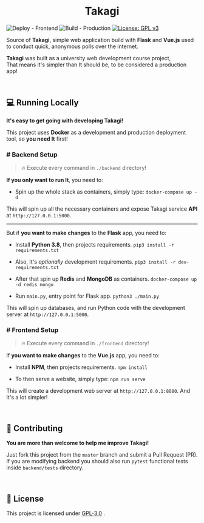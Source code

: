 <h1 align="center">Takagi</h1>

![Deploy - Frontend](https://github.com/RangerDigital/takagi/workflows/Deploy%20-%20Frontend/badge.svg?branch=master)
![Build - Production](https://github.com/RangerDigital/takagi/workflows/Build%20-%20Production/badge.svg?branch=master)
[![License: GPL v3](https://img.shields.io/badge/License-GPLv3-blue.svg)](https://www.gnu.org/licenses/gpl-3.0)

Source of **Takagi**, simple web application build with **Flask** and **Vue.js** used to conduct quick, anonymous polls over the internet.

**Takagi** was built as a university web development course project,  
That means it's simpler than It should be, to be considered a production app!

<br>

## 💻 Running Locally

**It's easy to get going with developing Takagi!**

This project uses **Docker** as a development and production deployment tool, so **you need It** first!

### # Backend Setup
> 🔥 Execute every command in `./backend` directory!

**If you only want to run It**, you need to:
- Spin up the whole stack as containers, simply type: 
`docker-compose up -d`

This will spin up all the necessary containers and expose Takagi service **API** at `http://127.0.0.1:5000`.

---
But if **you want to make changes** to the **Flask** app, you need to:
-   Install **Python 3.8**, then projects requirements.
`pip3 install -r requirements.txt`

-   Also, It's *optionally* development requirements.
`pip3 install -r dev-requirements.txt`

-   After that spin up **Redis** and **MongoDB** as containers.
`docker-compose up -d redis mongo`

-   Run `main.py`, entry point for Flask app.
`python3 ./main.py`

This will spin up databases, and run Python code with the development server at `http://127.0.0.1:5000`.

### # Frontend Setup
> 🔥 Execute every command in `./frontend` directory!

If **you want to make changes** to the **Vue.js** app, you need to:
-   Install **NPM**, then projects requirements.
`npm install`

-   To then serve a website, simply type:
`npm run serve`

This will create a development web server at `http://127.0.0.1:8080`.
And It's a lot simpler!

<br>

## 🚧 Contributing

**You are more than welcome to help me improve Takagi!**

Just fork this project from the `master` branch and submit a Pull Request (PR).
If you are modifying backend you should also run `pytest` functional tests inside `backend/tests` directory.

<br>

## 📃 License
This project is licensed under [GPL-3.0](https://choosealicense.com/licenses/gpl-3.0/) .